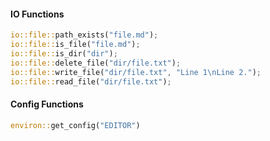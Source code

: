 #### IO Functions

```rust
io::file::path_exists("file.md");
io::file::is_file("file.md");
io::file::is_dir("dir");
io::file::delete_file("dir/file.txt");
io::file::write_file("dir/file.txt", "Line 1\nLine 2.");
io::file::read_file("dir/file.txt");
```

#### Config Functions

```rust
environ::get_config("EDITOR")
```
